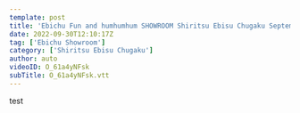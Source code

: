 ```yaml
---
template: post
title: 'Ebichu Fun and humhumhum SHOWROOM Shiritsu Ebisu Chugaku September 30, 2022'
date: 2022-09-30T12:10:17Z
tag: ['Ebichu Showroom']
category: ['Shiritsu Ebisu Chugaku']
author: auto 
videoID: O_61a4yNFsk
subTitle: O_61a4yNFsk.vtt
---
```

test